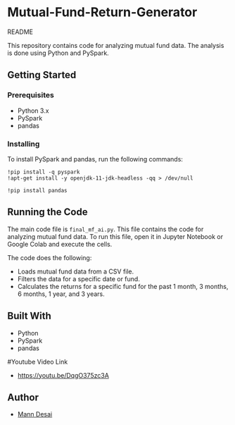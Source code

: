 # Mutual-Fund-Return-Generator
README

This repository contains code for analyzing mutual fund data. The analysis is done using Python and PySpark.

## Getting Started

### Prerequisites

- Python 3.x
- PySpark
- pandas

### Installing

To install PySpark and pandas, run the following commands:

```
!pip install -q pyspark
!apt-get install -y openjdk-11-jdk-headless -qq > /dev/null
```

```
!pip install pandas
```

## Running the Code

The main code file is `final_mf_ai.py`. This file contains the code for analyzing mutual fund data. To run this file, open it in Jupyter Notebook or Google Colab and execute the cells.

The code does the following:
- Loads mutual fund data from a CSV file.
- Filters the data for a specific date or fund.
- Calculates the returns for a specific fund for the past 1 month, 3 months, 6 months, 1 year, and 3 years.

## Built With

- Python
- PySpark
- pandas

#Youtube Video Link
- https://youtu.be/DqgO375zc3A

## Author

- [Mann Desai](https://github.com/MannDesai17)

